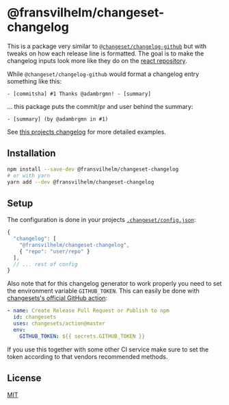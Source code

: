 # @fransvilhelm/changeset-changelog

This is a package very similar to
[`@changeset/changelog-github`](https://github.com/atlassian/changesets/tree/master/packages/changelog-github) but with
tweaks on how each release line is formatted. The goal is to make the changelog inputs look more like they do on the
[react repository](https://github.com/facebook/react/blob/master/CHANGELOG.md).

While `@changeset/changelog-github` would format a changelog entry something like this:

```
- [commitsha] #1 Thanks @adambrgmn! - [summary]
```

… this package puts the commit/pr and user behind the summary:

```
- [summary] (by @adambrgmn in #1)
```

See [this projects changelog](CHANGELOG.md) for more detailed examples.

## Installation

```sh
npm install --save-dev @fransvilhelm/changeset-changelog
# or with yarn
yarn add --dev @fransvilhelm/changeset-changelog
```

## Setup

The configuration is done in your projects [`.changeset/config.json`](.changeset/config.json):

```js
{
  "changelog": [
    "@fransvilhelm/changeset-changelog",
    { "repo": "user/repo" }
  ],
  // ... rest of config
}
```

Also note that for this changelog generator to work properly you need to set the environment variable `GITHUB_TOKEN`.
This can easily be done with [changesets's official GitHub action](https://github.com/changesets/action):

```yml
- name: Create Release Pull Request or Publish to npm
  id: changesets
  uses: changesets/action@master
  env:
    GITHUB_TOKEN: ${{ secrets.GITHUB_TOKEN }}
```

If you use this together with some other CI service make sure to set the token according to that vendors recommended
methods.

## License

[MIT](LICENSE)
